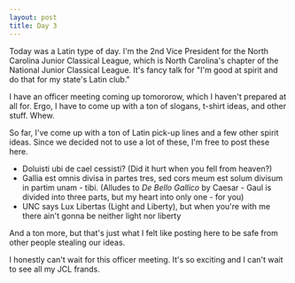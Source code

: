 ```yaml
---
layout: post
title: Day 3
---
```


Today was a Latin type of day. I'm the 2nd Vice President for the North Carolina Junior Classical League, which is North Carolina's chapter of the National Junior Classical League. It's fancy talk for "I'm good at spirit and do that for my state's Latin club."

I have an officer meeting coming up tomororow, which I haven't prepared at all for. Ergo, I have to come up with a ton of slogans, t-shirt ideas, and other stuff. Whew.

So far, I've come up with a ton of Latin pick-up lines and a few other spirit ideas. Since we decided not to use a lot of these, I'm free to post these here.

* Doluisti ubi de cael cessisti? (Did it hurt when you fell from heaven?)
* Gallia est omnis divisa in partes tres, sed cors meum est solum divisum in partim unam - tibi. (Alludes to *De Bello Gallico* by Caesar - Gaul is divided into three parts, but my heart into only one - for you)
* UNC says Lux Libertas (Light and Liberty), but when you're with me there ain't gonna be neither light nor liberty

And a ton more, but that's just what I felt like posting here to be safe from other people stealing our ideas. 

I honestly can't wait for this officer meeting. It's so exciting and I can't wait to see all my JCL frands.